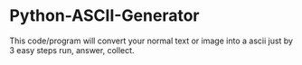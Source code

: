 # Python-ASCII-Generator

This code/program will convert your normal text or image into a ascii just by 3 easy steps run, answer, collect.
